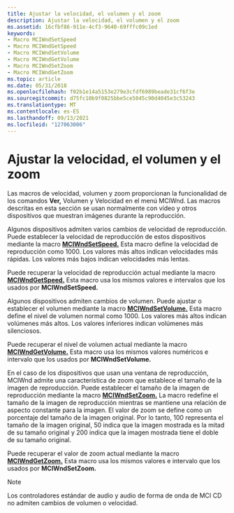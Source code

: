 ```yaml
---
title: Ajustar la velocidad, el volumen y el zoom
description: Ajustar la velocidad, el volumen y el zoom
ms.assetid: 16cfbf86-911e-4cf3-9640-69fffc09c1ed
keywords:
- Macro MCIWndSetSpeed
- Macro MCIWndGetSpeed
- Macro MCIWndSetVolume
- Macro MCIWndGetVolume
- Macro MCIWndSetZoom
- Macro MCIWndGetZoom
ms.topic: article
ms.date: 05/31/2018
ms.openlocfilehash: f02b1e14a5153e279e3cfdf6989beade31cf6f3e
ms.sourcegitcommit: d75fc10b9f0825bbe5ce5045c90d4045e3c53243
ms.translationtype: MT
ms.contentlocale: es-ES
ms.lasthandoff: 09/13/2021
ms.locfileid: "127063006"
---
```

# <a name="adjusting-speed-volume-and-zoom"></a>Ajustar la velocidad, el volumen y el zoom

Las macros de velocidad, volumen y zoom proporcionan la  funcionalidad de los comandos **Ver,** Volumen y Velocidad en el menú MCIWnd. Las macros descritas en esta sección se usan normalmente con vídeo y otros dispositivos que muestran imágenes durante la reproducción.

Algunos dispositivos admiten varios cambios de velocidad de reproducción. Puede establecer la velocidad de reproducción de estos dispositivos mediante la macro [**MCIWndSetSpeed.**](/windows/desktop/api/Vfw/nf-vfw-mciwndsetspeed) Esta macro define la velocidad de reproducción como 1000. Los valores más altos indican velocidades más rápidas. Los valores más bajos indican velocidades más lentas.

Puede recuperar la velocidad de reproducción actual mediante la macro [**MCIWndGetSpeed.**](/windows/desktop/api/Vfw/nf-vfw-mciwndgetspeed) Esta macro usa los mismos valores e intervalos que los usados por **MCIWndSetSpeed.**

Algunos dispositivos admiten cambios de volumen. Puede ajustar o establecer el volumen mediante la macro [**MCIWndSetVolume.**](/windows/desktop/api/Vfw/nf-vfw-mciwndsetvolume) Esta macro define el nivel de volumen normal como 1000. Los valores más altos indican volúmenes más altos. Los valores inferiores indican volúmenes más silenciosos.

Puede recuperar el nivel de volumen actual mediante la macro [**MCIWndGetVolume.**](/windows/desktop/api/Vfw/nf-vfw-mciwndgetvolume) Esta macro usa los mismos valores numéricos e intervalo que los usados por **MCIWndSetVolume.**

En el caso de los dispositivos que usan una ventana de reproducción, MCIWnd admite una característica de zoom que establece el tamaño de la imagen de reproducción. Puede establecer el tamaño de la imagen de reproducción mediante la macro [**MCIWndSetZoom.**](/windows/desktop/api/Vfw/nf-vfw-mciwndsetzoom) La macro redefine el tamaño de la imagen de reproducción mientras se mantiene una relación de aspecto constante para la imagen. El valor de zoom se define como un porcentaje del tamaño de la imagen original. Por lo tanto, 100 representa el tamaño de la imagen original, 50 indica que la imagen mostrada es la mitad de su tamaño original y 200 indica que la imagen mostrada tiene el doble de su tamaño original.

Puede recuperar el valor de zoom actual mediante la macro [**MCIWndGetZoom.**](/windows/desktop/api/Vfw/nf-vfw-mciwndgetzoom) Esta macro usa los mismos valores e intervalo que los usados por **MCIWndSetZoom.**

> [!Note]  
> Los controladores estándar de audio y audio de forma de onda de MCI CD no admiten cambios de volumen o velocidad.

 

 

 





